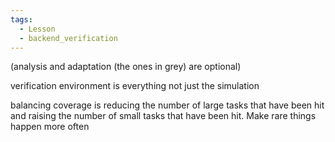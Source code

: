 ```yaml
---
tags:
  - Lesson
  - backend_verification
---
```

(analysis and adaptation (the ones in grey) are optional)

verification environment is everything not just the simulation

balancing coverage is reducing the number of large tasks that have been hit and raising the number of small tasks that have been hit. Make rare things happen more often